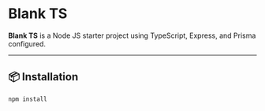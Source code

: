 # **Blank TS**

**Blank TS** is a Node JS starter project using TypeScript, Express, and Prisma configured.

---

## 📦 Installation

```bash
npm install
```
